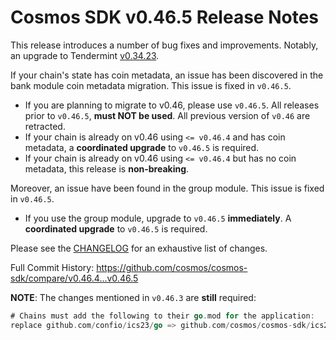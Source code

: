 # Cosmos SDK v0.46.5 Release Notes

This release introduces a number of bug fixes and improvements. Notably, an upgrade to Tendermint [v0.34.23](https://github.com/tendermint/tendermint/releases/tag/v0.34.23).

If your chain's state has coin metadata, an issue has been discovered in the bank module coin metadata migration. This issue is fixed in `v0.46.5`.  

* If you are planning to migrate to v0.46, please use `v0.46.5`. All releases prior to `v0.46.5`, **must NOT be used**. All previous version of `v0.46` are retracted.
* If your chain is already on v0.46 using `<= v0.46.4` and has coin metadata, a **coordinated upgrade** to `v0.46.5` is required.
* If your chain is already on v0.46 using `<= v0.46.4` but has no coin metadata, this release is **non-breaking**.

Moreover, an issue have been found in the group module. This issue is fixed in `v0.46.5`.

* If you use the group module, upgrade to `v0.46.5` **immediately**. A **coordinated upgrade** to `v0.46.5` is required.

Please see the [CHANGELOG](https://github.com/cosmos/cosmos-sdk/blob/release/v0.46.x/CHANGELOG.md) for an exhaustive list of changes.

Full Commit History: https://github.com/cosmos/cosmos-sdk/compare/v0.46.4...v0.46.5

**NOTE**: The changes mentioned in `v0.46.3` are **still** required:

```go
# Chains must add the following to their go.mod for the application:
replace github.com/confio/ics23/go => github.com/cosmos/cosmos-sdk/ics23/go v0.8.0
```
